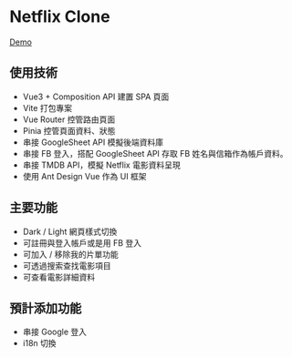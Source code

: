 # Netflix Clone

[Demo](https://wenyi420.github.io/movies/)

## 使用技術
- Vue3 + Composition API 建置 SPA 頁面
- Vite 打包專案
- Vue Router 控管路由頁面
- Pinia 控管頁面資料、狀態
- 串接 GoogleSheet API 模擬後端資料庫
- 串接 FB 登入，搭配 GoogleSheet API  存取 FB 姓名與信箱作為帳戶資料。
- 串接 TMDB API，模擬 Netflix 電影資料呈現
- 使用 Ant Design Vue 作為 UI 框架

## 主要功能

- Dark / Light 網頁樣式切換
- 可註冊與登入帳戶或是用 FB 登入
- 可加入 / 移除我的片單功能
- 可透過搜索查找電影項目
- 可查看電影詳細資料

## 預計添加功能

- 串接 Google 登入
- i18n 切換

